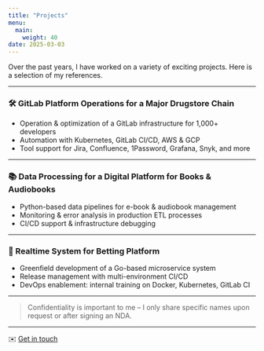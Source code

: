 ```yaml
---
title: "Projects"
menu:
  main:
    weight: 40
date: 2025-03-03
---
```


Over the past years, I have worked on a variety of exciting projects. Here is a selection of my references.

---

### 🛠️ GitLab Platform Operations for a Major Drugstore Chain
- Operation & optimization of a GitLab infrastructure for 1,000+ developers
- Automation with Kubernetes, GitLab CI/CD, AWS & GCP
- Tool support for Jira, Confluence, 1Password, Grafana, Snyk, and more

---

### 📚 Data Processing for a Digital Platform for Books & Audiobooks
- Python-based data pipelines for e-book & audiobook management
- Monitoring & error analysis in production ETL processes
- CI/CD support & infrastructure debugging

---

### 🎯 Realtime System for Betting Platform
- Greenfield development of a Go-based microservice system
- Release management with multi-environment CI/CD
- DevOps enablement: internal training on Docker, Kubernetes, GitLab CI

---

> Confidentiality is important to me – I only share specific names upon request or after signing an NDA.

---
✉️ [Get in touch](../contact)
